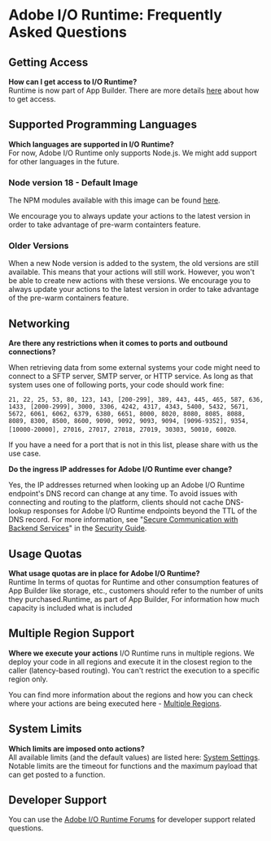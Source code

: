 # Adobe I/O Runtime: Frequently Asked Questions


## Getting Access
**How can I get access to I/O Runtime?**  
Runtime is now part of App Builder. There are more details [here](../guides/overview/getting_access.md) about how to get access.

## Supported Programming Languages
**Which languages are supported in I/O Runtime?**  
For now, Adobe I/O Runtime only supports Node.js. We might add support for other languages in the future.

### Node version 18 - Default Image
The NPM modules available with this image can be found [here](../guides/reference/runtimes.md#nodejs-v18).

We encourage you to always update your actions to the latest version in order to take advantage of pre-warm containters feature.

### Older Versions
When a new Node version is added to the system, the old versions are still available. This means that your actions will still work. However, you won't be able to create new actions with these versions. We encourage you to always update your actions to the latest version in order to take advantage of the pre-warm containers feature.

## Networking
**Are there any restrictions when it comes to ports and outbound connections?**

When retrieving data from some external systems your code might need to connect to a SFTP server, SMTP server, or HTTP service. As long as that system uses one of following ports, your code should work fine:

`21, 22, 25, 53, 80, 123, 143, [200-299], 389, 443, 445, 465, 587, 636, 1433, [2000-2999], 3000, 3306, 4242, 4317, 4343, 5400, 5432, 5671, 5672, 6061, 6062, 6379, 6380, 6651, 8000, 8020, 8080, 8085, 8088, 8089, 8300, 8500, 8600, 9090, 9092, 9093, 9094, [9096-9352], 9354, [10000-20000], 27016, 27017, 27018, 27019, 30303, 50010, 60020`.

If you have a need for a port that is not in this list, please share with us the use case.

**Do the ingress IP addresses for Adobe I/O Runtime ever change?**

Yes, the IP addresses returned when looking up an Adobe I/O Runtime endpoint's DNS record can change at any time. To avoid issues with connecting and routing to the platform, clients should not cache DNS-lookup responses for Adobe I/O Runtime endpoints beyond the TTL of the DNS record. For more information, see "[Secure Communication with Backend Services](../guides/using/security_general.md#secure-communication-with-backend-services)" in the [Security Guide](../guides/using/security_general.md).

## Usage Quotas
**What usage quotas are in place for Adobe I/O Runtime?**  
Runtime In terms of quotas for Runtime and other consumption features of App Builder like storage, etc., customers should refer to the number of units they purchased.Runtime, as part of App Builder, For information how much capacity is included  what is included 

## Multiple Region Support
**Where we execute your actions**
I/O Runtime runs in multiple regions. We deploy your code in all regions and execute it in the closest region to the caller (latency-based routing). You can't restrict the execution to a specific region only.

You can find more information about the regions and how you can check where your actions are being executed here - [Multiple Regions](../guides/reference/multiple_regions.md).

## System Limits
**Which limits are imposed onto actions?**  
All available limits (and the default values) are listed here: [System Settings](../guides/using/system_settings.md). Notable limits are the timeout for functions and the maximum payload that can get posted to a function.

## Developer Support
You can use the [Adobe I/O Runtime Forums](https://forums.adobe.com/community/adobe-io/adobe-io-runtime) for developer support related questions. 

